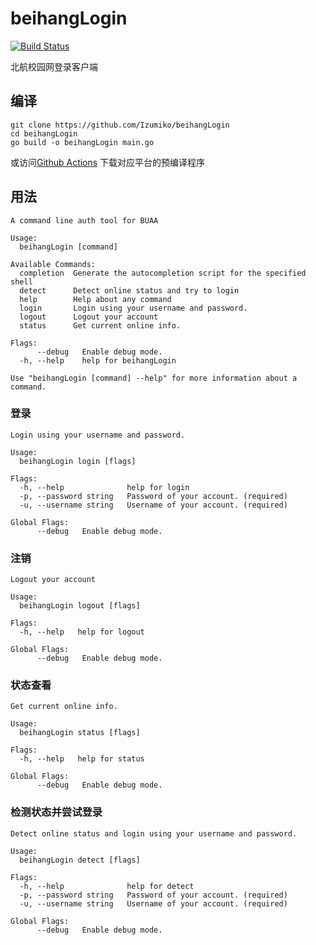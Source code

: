# beihangLogin

[![Build Status](https://github.com/Izumiko/beihangLogin/actions/workflows/go.yml/badge.svg)](https://github.com/Izumiko/beihangLogin/actions/workflows/go.yml)

北航校园网登录客户端

## 编译
```
git clone https://github.com/Izumiko/beihangLogin
cd beihangLogin
go build -o beihangLogin main.go
```

或访问[Github Actions](https://github.com/Izumiko/beihangLogin/actions/workflows/go.yml) 下载对应平台的预编译程序
## 用法

```
A command line auth tool for BUAA

Usage:
  beihangLogin [command]

Available Commands:
  completion  Generate the autocompletion script for the specified shell
  detect      Detect online status and try to login
  help        Help about any command
  login       Login using your username and password.
  logout      Logout your account
  status      Get current online info.

Flags:
      --debug   Enable debug mode.
  -h, --help    help for beihangLogin

Use "beihangLogin [command] --help" for more information about a command.
```

### 登录

```
Login using your username and password.

Usage:
  beihangLogin login [flags]

Flags:
  -h, --help              help for login
  -p, --password string   Password of your account. (required)
  -u, --username string   Username of your account. (required)

Global Flags:
      --debug   Enable debug mode.
```

### 注销

```
Logout your account

Usage:
  beihangLogin logout [flags]

Flags:
  -h, --help   help for logout

Global Flags:
      --debug   Enable debug mode.
```

### 状态查看

```
Get current online info.

Usage:
  beihangLogin status [flags]

Flags:
  -h, --help   help for status

Global Flags:
      --debug   Enable debug mode.
```

### 检测状态并尝试登录

```
Detect online status and login using your username and password.

Usage:
  beihangLogin detect [flags]

Flags:
  -h, --help              help for detect
  -p, --password string   Password of your account. (required)
  -u, --username string   Username of your account. (required)

Global Flags:
      --debug   Enable debug mode.
```